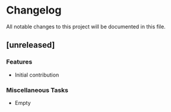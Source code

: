 # Changelog

All notable changes to this project will be documented in this file.

## [unreleased]

### Features

- Initial contribution

### Miscellaneous Tasks

- Empty

<!-- generated by git-cliff -->
